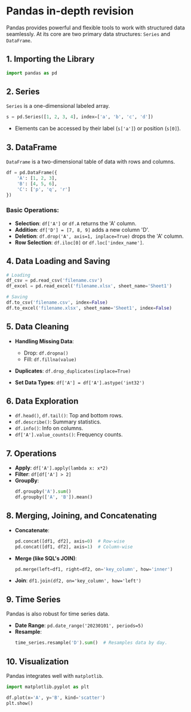 # Pandas in-depth revision

Pandas provides powerful and flexible tools to work with structured data seamlessly. At its core are two primary data structures: `Series` and `DataFrame`.

## 1. Importing the Library

```python
import pandas as pd
```

## 2. Series

`Series` is a one-dimensional labeled array.

```python
s = pd.Series([1, 2, 3, 4], index=['a', 'b', 'c', 'd'])
```

- Elements can be accessed by their label (`s['a']`) or position (`s[0]`).

## 3. DataFrame

`DataFrame` is a two-dimensional table of data with rows and columns.

```python
df = pd.DataFrame({
    'A': [1, 2, 3],
    'B': [4, 5, 6],
    'C': ['p', 'q', 'r']
})
```

### Basic Operations:

- **Selection**: `df['A']` or `df.A` returns the 'A' column.
- **Addition**: `df['D'] = [7, 8, 9]` adds a new column 'D'.
- **Deletion**: `df.drop('A', axis=1, inplace=True)` drops the 'A' column.
- **Row Selection**: `df.iloc[0]` or `df.loc['index_name']`.

## 4. Data Loading and Saving

```python
# Loading
df_csv = pd.read_csv('filename.csv')
df_excel = pd.read_excel('filename.xlsx', sheet_name='Sheet1')

# Saving
df.to_csv('filename.csv', index=False)
df.to_excel('filename.xlsx', sheet_name='Sheet1', index=False)
```

## 5. Data Cleaning

- **Handling Missing Data**:
  - Drop: `df.dropna()`
  - Fill: `df.fillna(value)`

- **Duplicates**: `df.drop_duplicates(inplace=True)`
- **Set Data Types**: `df['A'] = df['A'].astype('int32')`

## 6. Data Exploration

- `df.head()`, `df.tail()`: Top and bottom rows.
- `df.describe()`: Summary statistics.
- `df.info()`: Info on columns.
- `df['A'].value_counts()`: Frequency counts.

## 7. Operations

- **Apply**: `df['A'].apply(lambda x: x*2)`
- **Filter**: `df[df['A'] > 2]`
- **GroupBy**: 
  ```python
  df.groupby('A').sum()
  df.groupby(['A', 'B']).mean()
  ```

## 8. Merging, Joining, and Concatenating

- **Concatenate**:
  ```python
  pd.concat([df1, df2], axis=0)  # Row-wise
  pd.concat([df1, df2], axis=1)  # Column-wise
  ```

- **Merge (like SQL's JOIN)**:
  ```python
  pd.merge(left=df1, right=df2, on='key_column', how='inner')
  ```

- **Join**: `df1.join(df2, on='key_column', how='left')`

## 9. Time Series

Pandas is also robust for time series data.

- **Date Range**: `pd.date_range('20230101', periods=5)`
- **Resample**: 
  ```python
  time_series.resample('D').sum()  # Resamples data by day.
  ```

## 10. Visualization

Pandas integrates well with `matplotlib`.

```python
import matplotlib.pyplot as plt

df.plot(x='A', y='B', kind='scatter')
plt.show()
```